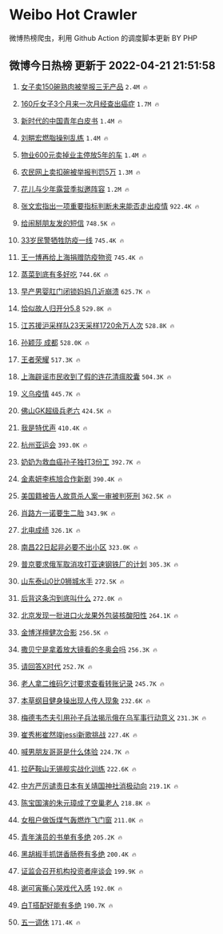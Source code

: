 # Weibo Hot Crawler 



微博热榜爬虫，利用 Github Action 的调度脚本更新 BY PHP 


## 微博今日热榜 更新于 2022-04-21 21:51:58 
1. [女子卖150碗熟肉被举报三无产品](https://s.weibo.com/weibo?q=%23%E5%A5%B3%E5%AD%90%E5%8D%96150%E7%A2%97%E7%86%9F%E8%82%89%E8%A2%AB%E4%B8%BE%E6%8A%A5%E4%B8%89%E6%97%A0%E4%BA%A7%E5%93%81%23&Refer=top) `2.4M 🔥` 

1. [160斤女子3个月来一次月经查出癌症](https://s.weibo.com/weibo?q=%23160%E6%96%A4%E5%A5%B3%E5%AD%903%E4%B8%AA%E6%9C%88%E6%9D%A5%E4%B8%80%E6%AC%A1%E6%9C%88%E7%BB%8F%E6%9F%A5%E5%87%BA%E7%99%8C%E7%97%87%23&Refer=top) `1.7M 🔥` 

1. [新时代的中国青年白皮书](https://s.weibo.com/weibo?q=%23%E6%96%B0%E6%97%B6%E4%BB%A3%E7%9A%84%E4%B8%AD%E5%9B%BD%E9%9D%92%E5%B9%B4%E7%99%BD%E7%9A%AE%E4%B9%A6%23&Refer=top) `1.4M 🔥` 

1. [刘畊宏燃脂操别乱练](https://s.weibo.com/weibo?q=%23%E5%88%98%E7%95%8A%E5%AE%8F%E7%87%83%E8%84%82%E6%93%8D%E5%88%AB%E4%B9%B1%E7%BB%83%23&Refer=top) `1.4M 🔥` 

1. [物业600元卖掉业主停放5年的车](https://s.weibo.com/weibo?q=%23%E7%89%A9%E4%B8%9A600%E5%85%83%E5%8D%96%E6%8E%89%E4%B8%9A%E4%B8%BB%E5%81%9C%E6%94%BE5%E5%B9%B4%E7%9A%84%E8%BD%A6%23&Refer=top) `1.4M 🔥` 

1. [农民网上卖扣碗被举报判罚5万](https://s.weibo.com/weibo?q=%23%E5%86%9C%E6%B0%91%E7%BD%91%E4%B8%8A%E5%8D%96%E6%89%A3%E7%A2%97%E8%A2%AB%E4%B8%BE%E6%8A%A5%E5%88%A4%E7%BD%9A5%E4%B8%87%23&Refer=top) `1.3M 🔥` 

1. [花儿与少年露营季拟邀阵容](https://s.weibo.com/weibo?q=%23%E8%8A%B1%E5%84%BF%E4%B8%8E%E5%B0%91%E5%B9%B4%E9%9C%B2%E8%90%A5%E5%AD%A3%E6%8B%9F%E9%82%80%E9%98%B5%E5%AE%B9%23&Refer=top) `1.2M 🔥` 

1. [张文宏指出一项重要指标判断未来能否走出疫情](https://s.weibo.com/weibo?q=%23%E5%BC%A0%E6%96%87%E5%AE%8F%E6%8C%87%E5%87%BA%E4%B8%80%E9%A1%B9%E9%87%8D%E8%A6%81%E6%8C%87%E6%A0%87%E5%88%A4%E6%96%AD%E6%9C%AA%E6%9D%A5%E8%83%BD%E5%90%A6%E8%B5%B0%E5%87%BA%E7%96%AB%E6%83%85%23&Refer=top) `922.4K 🔥` 

1. [给闹掰朋友发的短信](https://s.weibo.com/weibo?q=%23%E7%BB%99%E9%97%B9%E6%8E%B0%E6%9C%8B%E5%8F%8B%E5%8F%91%E7%9A%84%E7%9F%AD%E4%BF%A1%23&Refer=top) `748.5K 🔥` 

1. [33岁民警牺牲防疫一线](https://s.weibo.com/weibo?q=%2333%E5%B2%81%E6%B0%91%E8%AD%A6%E7%89%BA%E7%89%B2%E9%98%B2%E7%96%AB%E4%B8%80%E7%BA%BF%23&Refer=top) `745.4K 🔥` 

1. [王一博再给上海捐赠防疫物资](https://s.weibo.com/weibo?q=%23%E7%8E%8B%E4%B8%80%E5%8D%9A%E5%86%8D%E7%BB%99%E4%B8%8A%E6%B5%B7%E6%8D%90%E8%B5%A0%E9%98%B2%E7%96%AB%E7%89%A9%E8%B5%84%23&Refer=top) `745.4K 🔥` 

1. [蒸菜到底有多好吃](https://s.weibo.com/weibo?q=%E8%92%B8%E8%8F%9C%E5%88%B0%E5%BA%95%E6%9C%89%E5%A4%9A%E5%A5%BD%E5%90%83&Refer=top) `744.6K 🔥` 

1. [早产男婴肛门闭锁妈妈几近崩溃](https://s.weibo.com/weibo?q=%23%E6%97%A9%E4%BA%A7%E7%94%B7%E5%A9%B4%E8%82%9B%E9%97%A8%E9%97%AD%E9%94%81%E5%A6%88%E5%A6%88%E5%87%A0%E8%BF%91%E5%B4%A9%E6%BA%83%23&Refer=top) `625.7K 🔥` 

1. [恰似故人归开分5.8](https://s.weibo.com/weibo?q=%23%E6%81%B0%E4%BC%BC%E6%95%85%E4%BA%BA%E5%BD%92%E5%BC%80%E5%88%865.8%23&Refer=top) `529.8K 🔥` 

1. [江苏援沪采样队23天采样1720余万人次](https://s.weibo.com/weibo?q=%23%E6%B1%9F%E8%8B%8F%E6%8F%B4%E6%B2%AA%E9%87%87%E6%A0%B7%E9%98%9F23%E5%A4%A9%E9%87%87%E6%A0%B71720%E4%BD%99%E4%B8%87%E4%BA%BA%E6%AC%A1%23&Refer=top) `528.8K 🔥` 

1. [孙颖莎 成都](https://s.weibo.com/weibo?q=%E5%AD%99%E9%A2%96%E8%8E%8E%20%E6%88%90%E9%83%BD&Refer=top) `528.0K 🔥` 

1. [王者荣耀](https://s.weibo.com/weibo?q=%E7%8E%8B%E8%80%85%E8%8D%A3%E8%80%80&Refer=top) `517.3K 🔥` 

1. [上海辟谣市民收到了假的连花清瘟胶囊](https://s.weibo.com/weibo?q=%23%E4%B8%8A%E6%B5%B7%E8%BE%9F%E8%B0%A3%E5%B8%82%E6%B0%91%E6%94%B6%E5%88%B0%E4%BA%86%E5%81%87%E7%9A%84%E8%BF%9E%E8%8A%B1%E6%B8%85%E7%98%9F%E8%83%B6%E5%9B%8A%23&Refer=top) `504.3K 🔥` 

1. [义乌疫情](https://s.weibo.com/weibo?q=%23%E4%B9%89%E4%B9%8C%E7%96%AB%E6%83%85%23&Refer=top) `445.7K 🔥` 

1. [佛山GK超级兵老六](https://s.weibo.com/weibo?q=%23%E4%BD%9B%E5%B1%B1GK%E8%B6%85%E7%BA%A7%E5%85%B5%E8%80%81%E5%85%AD%23&Refer=top) `424.5K 🔥` 

1. [我是特优声](https://s.weibo.com/weibo?q=%23%E6%88%91%E6%98%AF%E7%89%B9%E4%BC%98%E5%A3%B0%23&Refer=top) `410.4K 🔥` 

1. [杭州亚运会](https://s.weibo.com/weibo?q=%23%E6%9D%AD%E5%B7%9E%E4%BA%9A%E8%BF%90%E4%BC%9A%23&Refer=top) `393.0K 🔥` 

1. [奶奶为救血癌孙子独打3份工](https://s.weibo.com/weibo?q=%E5%A5%B6%E5%A5%B6%E4%B8%BA%E6%95%91%E8%A1%80%E7%99%8C%E5%AD%99%E5%AD%90%E7%8B%AC%E6%89%933%E4%BB%BD%E5%B7%A5&Refer=top) `392.7K 🔥` 

1. [金素妍李栋旭合作新剧](https://s.weibo.com/weibo?q=%23%E9%87%91%E7%B4%A0%E5%A6%8D%E6%9D%8E%E6%A0%8B%E6%97%AD%E5%90%88%E4%BD%9C%E6%96%B0%E5%89%A7%23&Refer=top) `390.4K 🔥` 

1. [美国籍被告人故意杀人案一审被判死刑](https://s.weibo.com/weibo?q=%23%E7%BE%8E%E5%9B%BD%E7%B1%8D%E8%A2%AB%E5%91%8A%E4%BA%BA%E6%95%85%E6%84%8F%E6%9D%80%E4%BA%BA%E6%A1%88%E4%B8%80%E5%AE%A1%E8%A2%AB%E5%88%A4%E6%AD%BB%E5%88%91%23&Refer=top) `362.5K 🔥` 

1. [肖路方一诺要生二胎](https://s.weibo.com/weibo?q=%23%E8%82%96%E8%B7%AF%E6%96%B9%E4%B8%80%E8%AF%BA%E8%A6%81%E7%94%9F%E4%BA%8C%E8%83%8E%23&Refer=top) `343.9K 🔥` 

1. [北电成绩](https://s.weibo.com/weibo?q=%E5%8C%97%E7%94%B5%E6%88%90%E7%BB%A9&Refer=top) `326.1K 🔥` 

1. [南昌22日起非必要不出小区](https://s.weibo.com/weibo?q=%23%E5%8D%97%E6%98%8C22%E6%97%A5%E8%B5%B7%E9%9D%9E%E5%BF%85%E8%A6%81%E4%B8%8D%E5%87%BA%E5%B0%8F%E5%8C%BA%23&Refer=top) `323.0K 🔥` 

1. [普京要求俄军取消攻打亚速钢铁厂的计划](https://s.weibo.com/weibo?q=%23%E6%99%AE%E4%BA%AC%E8%A6%81%E6%B1%82%E4%BF%84%E5%86%9B%E5%8F%96%E6%B6%88%E6%94%BB%E6%89%93%E4%BA%9A%E9%80%9F%E9%92%A2%E9%93%81%E5%8E%82%E7%9A%84%E8%AE%A1%E5%88%92%23&Refer=top) `305.3K 🔥` 

1. [山东泰山0比0狮城水手](https://s.weibo.com/weibo?q=%23%E5%B1%B1%E4%B8%9C%E6%B3%B0%E5%B1%B10%E6%AF%940%E7%8B%AE%E5%9F%8E%E6%B0%B4%E6%89%8B%23&Refer=top) `272.5K 🔥` 

1. [后背这条沟到底叫什么](https://s.weibo.com/weibo?q=%23%E5%90%8E%E8%83%8C%E8%BF%99%E6%9D%A1%E6%B2%9F%E5%88%B0%E5%BA%95%E5%8F%AB%E4%BB%80%E4%B9%88%23&Refer=top) `272.0K 🔥` 

1. [北京发现一批进口火龙果外包装核酸阳性](https://s.weibo.com/weibo?q=%23%E5%8C%97%E4%BA%AC%E5%8F%91%E7%8E%B0%E4%B8%80%E6%89%B9%E8%BF%9B%E5%8F%A3%E7%81%AB%E9%BE%99%E6%9E%9C%E5%A4%96%E5%8C%85%E8%A3%85%E6%A0%B8%E9%85%B8%E9%98%B3%E6%80%A7%23&Refer=top) `264.1K 🔥` 

1. [金博洋檀健次合影](https://s.weibo.com/weibo?q=%23%E9%87%91%E5%8D%9A%E6%B4%8B%E6%AA%80%E5%81%A5%E6%AC%A1%E5%90%88%E5%BD%B1%23&Refer=top) `256.5K 🔥` 

1. [撒贝宁是拿着放大镜看的冬奥会吗](https://s.weibo.com/weibo?q=%23%E6%92%92%E8%B4%9D%E5%AE%81%E6%98%AF%E6%8B%BF%E7%9D%80%E6%94%BE%E5%A4%A7%E9%95%9C%E7%9C%8B%E7%9A%84%E5%86%AC%E5%A5%A5%E4%BC%9A%E5%90%97%23&Refer=top) `256.3K 🔥` 

1. [请回答X时代](https://s.weibo.com/weibo?q=%E8%AF%B7%E5%9B%9E%E7%AD%94X%E6%97%B6%E4%BB%A3&Refer=top) `252.7K 🔥` 

1. [老人拿二维码乞讨要求查看转账记录](https://s.weibo.com/weibo?q=%23%E8%80%81%E4%BA%BA%E6%8B%BF%E4%BA%8C%E7%BB%B4%E7%A0%81%E4%B9%9E%E8%AE%A8%E8%A6%81%E6%B1%82%E6%9F%A5%E7%9C%8B%E8%BD%AC%E8%B4%A6%E8%AE%B0%E5%BD%95%23&Refer=top) `245.7K 🔥` 

1. [本草纲目健身操出现人传人现象](https://s.weibo.com/weibo?q=%23%E6%9C%AC%E8%8D%89%E7%BA%B2%E7%9B%AE%E5%81%A5%E8%BA%AB%E6%93%8D%E5%87%BA%E7%8E%B0%E4%BA%BA%E4%BC%A0%E4%BA%BA%E7%8E%B0%E8%B1%A1%23&Refer=top) `232.6K 🔥` 

1. [梅德韦杰夫引用孙子兵法揭示俄在乌军事行动意义](https://s.weibo.com/weibo?q=%23%E6%A2%85%E5%BE%B7%E9%9F%A6%E6%9D%B0%E5%A4%AB%E5%BC%95%E7%94%A8%E5%AD%99%E5%AD%90%E5%85%B5%E6%B3%95%E6%8F%AD%E7%A4%BA%E4%BF%84%E5%9C%A8%E4%B9%8C%E5%86%9B%E4%BA%8B%E8%A1%8C%E5%8A%A8%E6%84%8F%E4%B9%89%23&Refer=top) `231.3K 🔥` 

1. [崔秀彬崔然竣jessi新歌挑战](https://s.weibo.com/weibo?q=%23%E5%B4%94%E7%A7%80%E5%BD%AC%E5%B4%94%E7%84%B6%E7%AB%A3jessi%E6%96%B0%E6%AD%8C%E6%8C%91%E6%88%98%23&Refer=top) `227.4K 🔥` 

1. [喊男朋友哥哥是什么体验](https://s.weibo.com/weibo?q=%23%E5%96%8A%E7%94%B7%E6%9C%8B%E5%8F%8B%E5%93%A5%E5%93%A5%E6%98%AF%E4%BB%80%E4%B9%88%E4%BD%93%E9%AA%8C%23&Refer=top) `224.7K 🔥` 

1. [拉萨鞍山无锡舰实战化训练](https://s.weibo.com/weibo?q=%23%E6%8B%89%E8%90%A8%E9%9E%8D%E5%B1%B1%E6%97%A0%E9%94%A1%E8%88%B0%E5%AE%9E%E6%88%98%E5%8C%96%E8%AE%AD%E7%BB%83%23&Refer=top) `222.6K 🔥` 

1. [中方严厉谴责日本有关靖国神社消极动向](https://s.weibo.com/weibo?q=%23%E4%B8%AD%E6%96%B9%E4%B8%A5%E5%8E%89%E8%B0%B4%E8%B4%A3%E6%97%A5%E6%9C%AC%E6%9C%89%E5%85%B3%E9%9D%96%E5%9B%BD%E7%A5%9E%E7%A4%BE%E6%B6%88%E6%9E%81%E5%8A%A8%E5%90%91%23&Refer=top) `219.1K 🔥` 

1. [陈宝国演的朱元璋成了空巢老人](https://s.weibo.com/weibo?q=%23%E9%99%88%E5%AE%9D%E5%9B%BD%E6%BC%94%E7%9A%84%E6%9C%B1%E5%85%83%E7%92%8B%E6%88%90%E4%BA%86%E7%A9%BA%E5%B7%A2%E8%80%81%E4%BA%BA%23&Refer=top) `218.8K 🔥` 

1. [女租户做饭煤气轰燃炸飞门窗](https://s.weibo.com/weibo?q=%23%E5%A5%B3%E7%A7%9F%E6%88%B7%E5%81%9A%E9%A5%AD%E7%85%A4%E6%B0%94%E8%BD%B0%E7%87%83%E7%82%B8%E9%A3%9E%E9%97%A8%E7%AA%97%23&Refer=top) `211.0K 🔥` 

1. [青年演员的书单有多绝](https://s.weibo.com/weibo?q=%23%E9%9D%92%E5%B9%B4%E6%BC%94%E5%91%98%E7%9A%84%E4%B9%A6%E5%8D%95%E6%9C%89%E5%A4%9A%E7%BB%9D%23&Refer=top) `205.2K 🔥` 

1. [黑胡椒手抓饼香肠卷有多绝](https://s.weibo.com/weibo?q=%23%E9%BB%91%E8%83%A1%E6%A4%92%E6%89%8B%E6%8A%93%E9%A5%BC%E9%A6%99%E8%82%A0%E5%8D%B7%E6%9C%89%E5%A4%9A%E7%BB%9D%23&Refer=top) `200.4K 🔥` 

1. [证监会召开机构投资者座谈会](https://s.weibo.com/weibo?q=%23%E8%AF%81%E7%9B%91%E4%BC%9A%E5%8F%AC%E5%BC%80%E6%9C%BA%E6%9E%84%E6%8A%95%E8%B5%84%E8%80%85%E5%BA%A7%E8%B0%88%E4%BC%9A%23&Refer=top) `199.9K 🔥` 

1. [谢可寅撕心哭戏代入感](https://s.weibo.com/weibo?q=%23%E8%B0%A2%E5%8F%AF%E5%AF%85%E6%92%95%E5%BF%83%E5%93%AD%E6%88%8F%E4%BB%A3%E5%85%A5%E6%84%9F%23&Refer=top) `192.0K 🔥` 

1. [白T搭配好能有多绝](https://s.weibo.com/weibo?q=%23%E7%99%BDT%E6%90%AD%E9%85%8D%E5%A5%BD%E8%83%BD%E6%9C%89%E5%A4%9A%E7%BB%9D%23&Refer=top) `190.7K 🔥` 

1. [五一调休](https://s.weibo.com/weibo?q=%23%E4%BA%94%E4%B8%80%E8%B0%83%E4%BC%91%23&Refer=top) `171.4K 🔥` 


